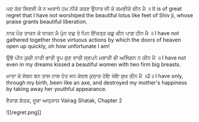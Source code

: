 ਪਦ ਕੰਦ ਸਿਵਜੀ ਕੇ ਨ ਅਰਾਧੇ ਹਮ ਨੀਕੇ ਕਰਣ ਉਧਾਰ ਜੀ ਕੇ ਰਮਣੀਕੇ ਚੀਨ ਮੈ ॥
It is of great regret that I have not worshiped the beautiful lotus like feet of Shiv ji, whose praise grants beautiful liberation.

ਨਾਕ ਪੌਰ ਤਾਕਨ ਕੇ ਧਾਕਨ ਮੈ ਪੁੰਨ ਦਛ ਤੇ ਪਿਨ ਇੱਕਤ੍ਰ ਕਛੁ ਕੀਨ ਪਾਗ ਹੀਨ ਮੈ ॥
I have not gathered together those virtuous actions by which the doors of heaven open up quickly, oh how unfortunate I am!

ਉਭੈ ਪੀਨ ਕੁਚੀ ਨਾਰੀ ਭਾਰੀ ਰੂਪ ਗੁਣ ਵਾਰੀ ਸ੍ਵਪਨੇ ਮਝਾਰੀ ਭੀ ਅਲਿੰਗਨ ਨ ਕੀਨ ਮੈ ॥
I have not even in my dreams kissed a beautiful women with two firm big breasts.

ਮਾਤਾ ਕੋ ਜੋਬਨ ਬਨ ਤਾਸ ਨਾਸ ਹੇਤ ਜਨ ਕੇਵਲ ਕੁਠਾਰ ਹੋਇ ਖੋਇ ਸੁਖ ਤੀਨ ਮੈ ॥2॥
I have only, through my birth, been like an axe, and destroyed my mother's happiness by taking away her youthful appearance.

ਵੈਰਾਗ ਸ਼ੱਤਕ, ਦੂਜਾ ਅਧ੍ਯਾਯ
Vairag Shatak, Chapter 2

![[regret.png]]